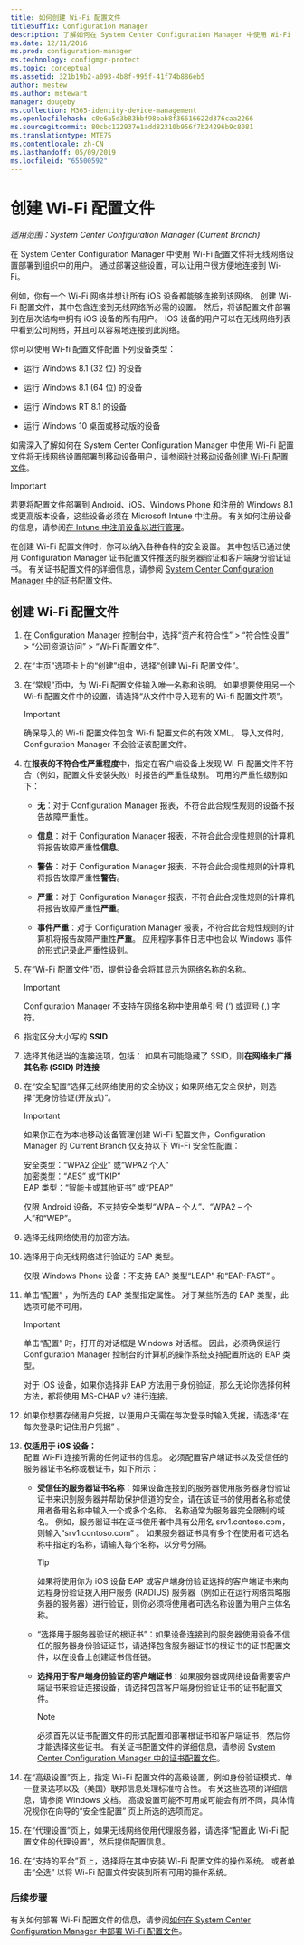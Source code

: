 ```yaml
---
title: 如何创建 Wi-Fi 配置文件
titleSuffix: Configuration Manager
description: 了解如何在 System Center Configuration Manager 中使用 Wi-Fi 配置文件为组织中的用户部署无线网络设置。
ms.date: 12/11/2016
ms.prod: configuration-manager
ms.technology: configmgr-protect
ms.topic: conceptual
ms.assetid: 321b19b2-a093-4b8f-995f-41f74b886eb5
author: mestew
ms.author: mstewart
manager: dougeby
ms.collection: M365-identity-device-management
ms.openlocfilehash: c0e6a5d3b83bbf98bab8f36616622d376caa2266
ms.sourcegitcommit: 80cbc122937e1add82310b956f7b24296b9c8081
ms.translationtype: MTE75
ms.contentlocale: zh-CN
ms.lasthandoff: 05/09/2019
ms.locfileid: "65500592"
---
```

# <a name="create-wi-fi-profiles"></a>创建 Wi-Fi 配置文件

*适用范围：System Center Configuration Manager (Current Branch)*


在 System Center Configuration Manager 中使用 Wi-Fi 配置文件将无线网络设置部署到组织中的用户。 通过部署这些设置，可以让用户很方便地连接到 Wi-Fi。  

 例如，你有一个 Wi-Fi 网络并想让所有 iOS 设备都能够连接到该网络。 创建 Wi-Fi 配置文件，其中包含连接到无线网络所必需的设置。 然后，将该配置文件部署到在层次结构中拥有 iOS 设备的所有用户。 IOS 设备的用户可以在无线网络列表中看到公司网络，并且可以容易地连接到此网络。  

 你可以使用 Wi-fi 配置文件配置下列设备类型：  

-   运行 Windows 8.1 (32 位) 的设备  

-   运行 Windows 8.1 (64 位) 的设备  

-   运行 Windows RT 8.1 的设备  

-   运行 Windows 10 桌面或移动版的设备  

如需深入了解如何在 System Center Configuration Manager 中使用 Wi-Fi 配置文件将无线网络设置部署到移动设备用户，请参阅[针对移动设备创建 Wi-Fi 配置文件](../../mdm/deploy-use/create-wifi-profiles.md)。

> [!IMPORTANT]  
>  若要将配置文件部署到 Android、iOS、Windows Phone 和注册的 Windows 8.1 或更高版本设备，这些设备必须在 Microsoft Intune 中注册。 有关如何注册设备的信息，请参阅[在 Intune 中注册设备以进行管理](https://docs.microsoft.com/intune/deploy-use/enroll-devices-in-microsoft-intune)。  

 在创建 Wi-Fi 配置文件时，你可以纳入各种各样的安全设置。 其中包括已通过使用 Configuration Manager 证书配置文件推送的服务器验证和客户端身份验证证书。 有关证书配置文件的详细信息，请参阅 [System Center Configuration Manager 中的证书配置文件](introduction-to-certificate-profiles.md)。  

## <a name="create-a-wi-fi-profile"></a>创建 Wi-Fi 配置文件  

1. 在 Configuration Manager 控制台中，选择“资产和符合性” > “符合性设置” >  “公司资源访问” > “Wi-Fi 配置文件”。  

2. 在“主页”选项卡上的“创建”组中，选择“创建 Wi-Fi 配置文件”。  

3. 在“常规”页中，为 Wi-Fi 配置文件输入唯一名称和说明。  如果想要使用另一个 Wi-fi 配置文件中的设置，请选择“从文件中导入现有的 Wi-fi 配置文件项”。  

   > [!IMPORTANT]  
   >  确保导入的 Wi-fi 配置文件包含 Wi-fi 配置文件的有效 XML。 导入文件时，Configuration Manager 不会验证该配置文件。  

4. 在**报表的不符合性严重程度**中，指定在客户端设备上发现 Wi-Fi 配置文件不符合（例如，配置文件安装失败）时报告的严重性级别。 可用的严重性级别如下：  

   -   **无**：对于 Configuration Manager 报表，不符合此合规性规则的设备不报告故障严重性。  

   -   **信息**：对于 Configuration Manager 报表，不符合此合规性规则的计算机将报告故障严重性**信息**。  

   -   **警告**：对于 Configuration Manager 报表，不符合此合规性规则的计算机将报告故障严重性**警告**。  

   -   **严重**：对于 Configuration Manager 报表，不符合此合规性规则的计算机将报告故障严重性**严重**。  

   -   **事件严重**：对于 Configuration Manager 报表，不符合此合规性规则的计算机将报告故障严重性**严重**。 应用程序事件日志中也会以 Windows 事件的形式记录此严重性级别。  

5. 在“Wi-Fi 配置文件”页，提供设备会将其显示为网络名称的名称。  

   > [!IMPORTANT]  
   >  Configuration Manager 不支持在网络名称中使用单引号 (‘) 或逗号 (,) 字符。  

6. 指定区分大小写的 **SSID**
7. 选择其他适当的连接选项，包括：   如果有可能隐藏了 SSID，则**在网络未广播其名称 (SSID) 时连接**  

8. 在“安全配置”选择无线网络使用的安全协议；如果网络无安全保护，则选择“无身份验证(开放式)”。
   > [!IMPORTANT]
   >  如果你正在为本地移动设备管理创建 Wi-Fi 配置文件，Configuration Manager 的 Current Branch 仅支持以下 Wi-Fi 安全性配置：  
   > 
   >  安全类型：“WPA2 企业”  或“WPA2 个人”   
   > 加密类型：“AES”  或“TKIP”   
   > EAP 类型：“智能卡或其他证书”  或“PEAP”   
   > 
   > 仅限 Android 设备，不支持安全类型“WPA – 个人”、“WPA2 – 个人”和“WEP”。  

9. 选择无线网络使用的加密方法。  

10. 选择用于向无线网络进行验证的 EAP 类型。  

     仅限 Windows Phone 设备：不支持 EAP 类型“LEAP”  和“EAP-FAST”  。  

11. 单击“配置”  ，为所选的 EAP 类型指定属性。 对于某些所选的 EAP 类型，此选项可能不可用。  

    > [!IMPORTANT]  
    >  单击“配置” 时，打开的对话框是 Windows 对话框。 因此，必须确保运行 Configuration Manager 控制台的计算机的操作系统支持配置所选的 EAP 类型。  
    >   
    >  对于 iOS 设备，如果你选择非 EAP 方法用于身份验证，那么无论你选择何种方法，都将使用 MS-CHAP v2 进行连接。  

12. 如果你想要存储用户凭据，以便用户无需在每次登录时输入凭据，请选择“在每次登录时记住用户凭据” 。  

13. **仅适用于 iOS 设备：**  
    配置 Wi-Fi 连接所需的任何证书的信息。 必须配置客户端证书以及受信任的服务器证书名称或根证书，如下所示：  

    - **受信任的服务器证书名称**：如果设备连接到的服务器使用服务器身份验证证书来识别服务器并帮助保护信道的安全，请在该证书的使用者名称或使用者备用名称中输入一个或多个名称。 名称通常为服务器完全限制的域名。 例如，服务器证书在证书使用者中具有公用名 srv1.contoso.com，则输入“srv1.contoso.com” 。 如果服务器证书具有多个在使用者可选名称中指定的名称，请输入每个名称，以分号分隔。  

      > [!TIP]  
      >  如果将使用你为 iOS 设备 EAP 或客户端身份验证选择的客户端证书来向远程身份验证拨入用户服务 (RADIUS) 服务器（例如正在运行网络策略服务器的服务器）进行验证，则你必须将使用者可选名称设置为用户主体名称。  

    - “选择用于服务器验证的根证书”：如果设备连接到的服务器使用设备不信任的服务器身份验证证书，请选择包含服务器证书的根证书的证书配置文件，以在设备上创建证书信任链。  

    - **选择用于客户端身份验证的客户端证书**：如果服务器或网络设备需要客户端证书来验证连接设备，请选择包含客户端身份验证证书的证书配置文件。  

      > [!NOTE]  
      >  必须首先以证书配置文件的形式配置和部署根证书和客户端证书，然后你才能选择这些证书。 有关证书配置文件的详细信息，请参阅 [System Center Configuration Manager 中的证书配置文件](introduction-to-certificate-profiles.md)。  

14. 在“高级设置”页上，指定 Wi-Fi 配置文件的高级设置，例如身份验证模式、单一登录选项以及（美国）联邦信息处理标准符合性。 有关这些选项的详细信息，请参阅 Windows 文档。 高级设置可能不可用或可能会有所不同，具体情况视你在向导的“安全性配置”  页上所选的选项而定。  

15. 在“代理设置”页上，如果无线网络使用代理服务器，请选择“配置此 Wi-Fi 配置文件的代理设置”，然后提供配置信息。  

16. 在“支持的平台”页上，选择将在其中安装 Wi-Fi 配置文件的操作系统。 或者单击“全选”  以将 Wi-Fi 配置文件安装到所有可用的操作系统。  

### <a name="next-steps"></a>后续步骤
 有关如何部署 Wi-Fi 配置文件的信息，请参阅[如何在 System Center Configuration Manager 中部署 Wi-Fi 配置文件](deploy-wifi-vpn-email-cert-profiles.md)。  
